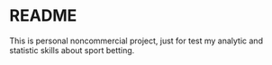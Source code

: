 # README #

This is personal noncommercial project, just for test my analytic and statistic skills about sport betting.